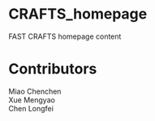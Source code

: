 # CRAFTS_homepage
FAST CRAFTS homepage content

# Contributors
Miao Chenchen </br>
Xue Mengyao </br>
Chen Longfei </br>

